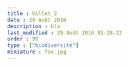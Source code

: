 ```yaml
---
title : billet_2
date : 29 Août 2016
description : bla
last_modified : 29 Août 2016 01-28-22
order : 99
type : ["biodiversité"]
miniature : fox.jpg
---
```

